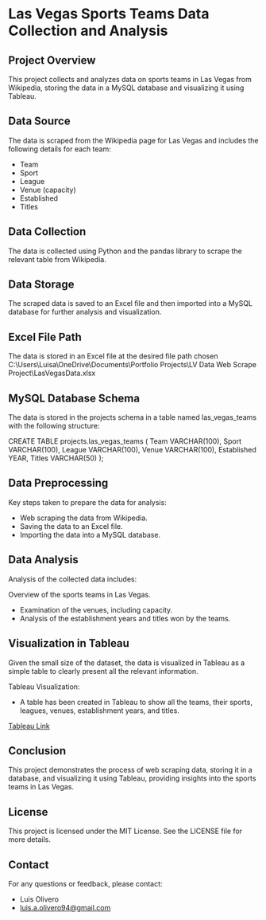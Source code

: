 # Las Vegas Sports Teams Data Collection and Analysis

## Project Overview

This project collects and analyzes data on sports teams in Las Vegas from Wikipedia, storing the data in a MySQL database and visualizing it using Tableau.

## Data Source

The data is scraped from the Wikipedia page for Las Vegas and includes the following details for each team:

- Team
- Sport
- League
- Venue (capacity)
- Established
- Titles

## Data Collection
The data is collected using Python and the pandas library to scrape the relevant table from Wikipedia.

## Data Storage
The scraped data is saved to an Excel file and then imported into a MySQL database for further analysis and visualization.

## Excel File Path
The data is stored in an Excel file at the desired file path chosen
C:\Users\Luisa\OneDrive\Documents\Portfolio Projects\LV Data Web Scrape Project\LasVegasData.xlsx

## MySQL Database Schema

The data is stored in the projects schema in a table named las_vegas_teams with the following structure:

CREATE TABLE projects.las_vegas_teams (
    Team VARCHAR(100),
    Sport VARCHAR(100),
    League VARCHAR(100),
    Venue VARCHAR(100),
    Established YEAR,
    Titles VARCHAR(50)
);

## Data Preprocessing
Key steps taken to prepare the data for analysis:

- Web scraping the data from Wikipedia.
- Saving the data to an Excel file.
- Importing the data into a MySQL database.

## Data Analysis
Analysis of the collected data includes:

Overview of the sports teams in Las Vegas.
- Examination of the venues, including capacity.
- Analysis of the establishment years and titles won by the teams.

## Visualization in Tableau
Given the small size of the dataset, the data is visualized in Tableau as a simple table to clearly present all the relevant information.

Tableau Visualization:
- A table has been created in Tableau to show all the teams, their sports, leagues, venues, establishment years, and titles.

[Tableau Link](https://public.tableau.com/app/profile/luis.olivero2947/viz/LasVegasTeams/Dashboard1#1) 

## Conclusion
This project demonstrates the process of web scraping data, storing it in a database, and visualizing it using Tableau, providing insights into the sports teams in Las Vegas.

## License
This project is licensed under the MIT License. See the LICENSE file for more details.

## Contact
For any questions or feedback, please contact:
- Luis Olivero
- luis.a.olivero94@gmail.com
